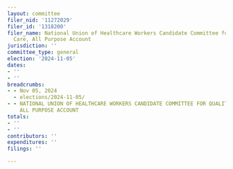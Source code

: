 ```yaml
---
layout: committee
filer_nid: '11272029'
filer_id: '1318200'
filer_name: National Union of Healthcare Workers Candidate Committee for Quality Patient
  Care, All Purpose Account
jurisdiction: ''
committee_type: general
election: '2024-11-05'
dates:
- ''
- ''
breadcrumbs:
- - Nov 05, 2024
  - elections/2024-11-05/
- - NATIONAL UNION OF HEALTHCARE WORKERS CANDIDATE COMMITTEE FOR QUALITY PATIENT CARE,
    ALL PURPOSE ACCOUNT
totals:
- ''
- ''
contributors: ''
expenditures: ''
filings: ''

---
```


